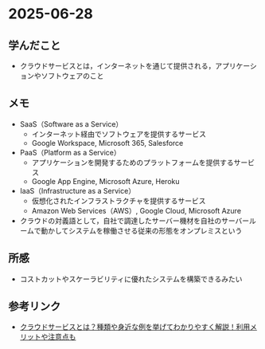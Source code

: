 # 2025-06-28

## 学んだこと
- クラウドサービスとは，インターネットを通じて提供される，アプリケーションやソフトウェアのこと

## メモ
- SaaS（Software as a Service）
    - インターネット経由でソフトウェアを提供するサービス
    - Google Workspace, Microsoft 365, Salesforce
- PaaS（Platform as a Service）
    - アプリケーションを開発するためのプラットフォームを提供するサービス
    - Google App Engine, Microsoft Azure, Heroku
- IaaS（Infrastructure as a Service）
    - 仮想化されたインフラストラクチャを提供するサービス
    - Amazon Web Services（AWS）, Google Cloud, Microsoft Azure
- クラウドの対義語として，自社で調達したサーバー機材を自社のサーバールームで動かしてシステムを稼働させる従来の形態をオンプレミスという

## 所感
- コストカットやスケーラビリティに優れたシステムを構築できるみたい

## 参考リンク
- [クラウドサービスとは？種類や身近な例を挙げてわかりやすく解説！利用メリットや注意点も](https://cloud.sakura.ad.jp/column/cloud-service/)
